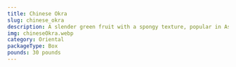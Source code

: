 ```yaml
---
title: Chinese Okra
slug: chinese_okra
description: A slender green fruit with a spongy texture, popular in Asian cuisine. Perfect for stir-fries, soups, and curries, offering a mild, slightly bitter flavor. High in fiber, vitamin C, and antioxidants.
img: chineseOkra.webp
category: Oriental
packageType: Box
pounds: 30 pounds
---
```

